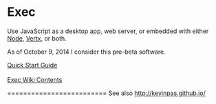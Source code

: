 Exec
====

<p>Use JavaScript as a desktop app, web server, or embedded with either <a href="http://www.nodejs.org">Node</a>, <a href="http://vertx.io/">Vertx</a>, or both.</p>

<p>As of October 9, 2014 I consider this pre-beta software.</p>

[Quick Start Guide](https://github.com/kevinpas/Exec/wiki/Quick-Start)<br><br>
[Exec Wiki Contents](https://github.com/kevinpas/Exec/wiki/Wiki-Contents)<br>

<!--
<h1>Warning</h1>

    	//	Use this software at your own risk.
    	//	Use Exec at your own risk.
    	//
    	//	Currently this software does very little to protect
    	//	your computer or web site from security threats.
    	//
    	//	It does not check for denial of service attacks,
    	//	it does not check for unwanted ip addresses,
    	//	it does not check for unauthorized access, and
    	//	there are - probably - many more security risks that
    	//	this software does not attempt to solve.
    	//
    	//	Use this software at your own risk.
    	//	Use Exec at your own risk.
    	//
    	//	Anyone can get this code and look for security
    	//	holes and exploit them.  
    	//
    	//	For some of these problems you may be able to find
    	//	a proxy server to sit in front of this software to
    	//	help.  I am not qualified to assist you in solving these
    	//	problems nor am I qualified to help you select a proxy server.
    	//
    	//	Links:
    	//	https://www.owasp.org/index.php/Main_Page
    	//	https://www.owasp.org/index.php/Testing_for_Reflected_Cross_site_scripting
    	//
    	//	http://blog.risingstack.com/node-js-security-tips/
    	//		danger: 
    	//			1)  sudo node app.js
    	//			2)  No eval, or friends: setInterval(String, 2), setTimeout(String, 2), new Function(String)
    	//			3)  Uploading files can consume a lot of space.
    	//			4)  var cookies = document.cookie.split('; '); and HttpOnly
    	//
    	//	Use this software at your own risk.
    	//	Use Exec at your own risk.


[Quick Start Guide](https://github.com/kevinpas/Exec/wiki/Quick-Start)<br><br>
[Exec Wiki Contents](https://github.com/kevinpas/Exec/wiki/Wiki-Contents)<br>
    	
    	-->


=========================
See also <a href="http://kevinpas.github.io/">http://kevinpas.github.io/</a> 
<!--and <a href="http://www.kevinpas.com">http://www.kevinpas.com</a>-->


